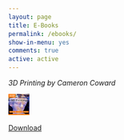```yaml
---
layout: page
title: E-Books
permalink: /ebooks/
show-in-menu: yes
comments: true
active: active
---
```





*3D Printing by Cameron Coward*
 
<link rel="stylesheet" href="https://maxcdn.bootstrapcdn.com/bootstrap/3.3.7/css/bootstrap.min.css">
  <script src="https://ajax.googleapis.com/ajax/libs/jquery/3.3.1/jquery.min.js"></script>
  <script src="https://maxcdn.bootstrapcdn.com/bootstrap/3.3.7/js/bootstrap.min.js"></script>

<img src="images/ebooks/images/3dprintbook.png" alt="Smiley face" height="42" width="42"> 
<div class="container">
 
  <a href="http://1.droppdf.com/files/bqKs0/idiot-s-guides-3d-printing-by-cameron-coward-2015.pdf" class="btn btn-info" role="button">Download</a>
  
</div>
